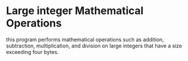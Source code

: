 # Large integer Mathematical Operations 
 this program performs mathematical operations such as addition, subtraction, multiplication, and division on large integers that have a size exceeding four bytes.
